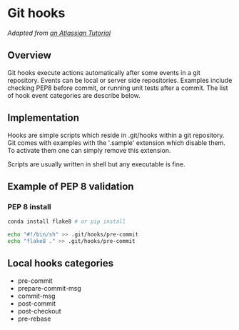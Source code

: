 # Git hooks
*Adapted from [an Atlassian Tutorial](https://www.atlassian.com/git/tutorials/git-hooks)*

## Overview
Git hooks execute actions automatically after some events in a git repository. Events can be local or server side repositories.
Examples include checking PEP8 before commit, or running unit tests after a commit. The list of hook event categories are describe below.

## Implementation
Hooks are simple scripts which reside in .git/hooks within a git repository. Git comes with examples with the  '.sample' extension which disable them. To activate them one can simply remove this extension.

Scripts are usually written in shell but any executable is fine.

## Example of PEP 8 validation
### PEP 8 install
```bash
conda install flake8 # or pip install
```
```bash
echo "#!/bin/sh" >> .git/hooks/pre-commit 
echo "flake8 ." >> .git/hooks/pre-commit
```

## Local hooks categories
* pre-commit
* prepare-commit-msg
* commit-msg
* post-commit
* post-checkout
* pre-rebase

